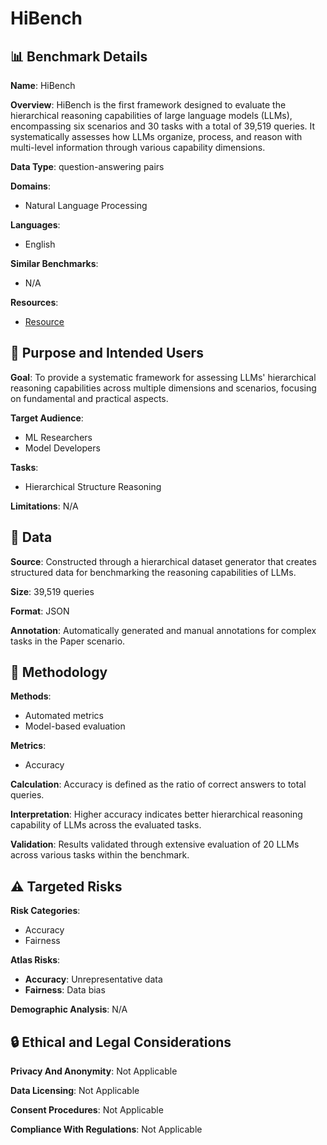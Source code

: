 # HiBench

## 📊 Benchmark Details

**Name**: HiBench

**Overview**: HiBench is the first framework designed to evaluate the hierarchical reasoning capabilities of large language models (LLMs), encompassing six scenarios and 30 tasks with a total of 39,519 queries. It systematically assesses how LLMs organize, process, and reason with multi-level information through various capability dimensions.

**Data Type**: question-answering pairs

**Domains**:
- Natural Language Processing

**Languages**:
- English

**Similar Benchmarks**:
- N/A

**Resources**:
- [Resource](https://arxiv.org/abs/2503.00912)

## 🎯 Purpose and Intended Users

**Goal**: To provide a systematic framework for assessing LLMs' hierarchical reasoning capabilities across multiple dimensions and scenarios, focusing on fundamental and practical aspects.

**Target Audience**:
- ML Researchers
- Model Developers

**Tasks**:
- Hierarchical Structure Reasoning

**Limitations**: N/A

## 💾 Data

**Source**: Constructed through a hierarchical dataset generator that creates structured data for benchmarking the reasoning capabilities of LLMs.

**Size**: 39,519 queries

**Format**: JSON

**Annotation**: Automatically generated and manual annotations for complex tasks in the Paper scenario.

## 🔬 Methodology

**Methods**:
- Automated metrics
- Model-based evaluation

**Metrics**:
- Accuracy

**Calculation**: Accuracy is defined as the ratio of correct answers to total queries.

**Interpretation**: Higher accuracy indicates better hierarchical reasoning capability of LLMs across the evaluated tasks.

**Validation**: Results validated through extensive evaluation of 20 LLMs across various tasks within the benchmark.

## ⚠️ Targeted Risks

**Risk Categories**:
- Accuracy
- Fairness

**Atlas Risks**:
- **Accuracy**: Unrepresentative data
- **Fairness**: Data bias

**Demographic Analysis**: N/A

## 🔒 Ethical and Legal Considerations

**Privacy And Anonymity**: Not Applicable

**Data Licensing**: Not Applicable

**Consent Procedures**: Not Applicable

**Compliance With Regulations**: Not Applicable
